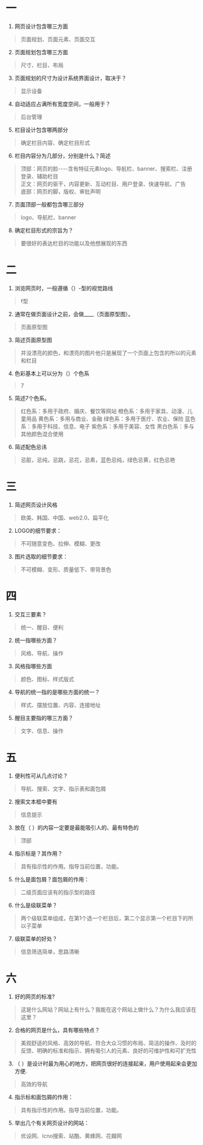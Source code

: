# 一
1. 网页设计包含哪三方面
> 页面规划、页面元素、页面交互
2. 页面规划包含哪三方面
> 尺寸、栏目、布局
3. 页面规划的尺寸为设计系统界面设计，取决于？
> 显示设备
4. 自动适应占满所有宽度空间，一般用于？
> 后台管理
5. 栏目设计包含哪两部分
> 确定栏目内容、确定栏目形式
6. 栏目内容分为几部分，分别是什么？简述
> 顶部：网页的脸----含有特征元素logo、导航栏、banner、搜索栏、注册登录、辅助栏目  
> 正文：网页的驱干，内容更新、互动栏目、用户登录、快速导航、广告  
> 底部：网页的脚，版权、审批声明  
7. 页面顶部一般都包含哪三部分
> logo、导航栏、banner
8. 确定栏目形式的宗旨为？
> 要很好的表达栏目的功能以及他想展现的东西

# 二
1. 浏览网页时，一般遵循（）-型的视觉路线
> f型
2. 通常在做页面设计之前，会做____（页面原型图）。
> 页面原型图
3. 简述页面原型图
> 并没漂亮的颜色，和漂亮的图片他只是展现了一个页面上包含的所以的元素和栏目
4. 色彩基本上可以分为（）个色系
> 7
5. 简述7个色系。
> 红色系：多用于政府、婚庆、餐饮等网站
> 橙色系：多用于家具、动漫、儿童用品
> 黄色系：多用与商业、金融
> 绿色系：多用于医疗、农业、保险
> 蓝色系：多用于科技、信息、电子
> 紫色系：多用于美容、女性
> 黑白色系：多与其他颜色混合使用
6. 简述配色忌讳
> 忌脏，忌纯，忌跳，忌花，忌素，蓝色忌纯，绿色忌黄，红色忌艳

# 三 
1. 简述网页设计风格
> 欧美、韩国、中国、web2.0、扁平化
2. LOGO的细节要求：
> 不可随意变色、拉伸、模糊、更改
3. 图片选取的细节要求：
> 不可模糊、变形、质量低下、带背景色
 

# 四
1. 交互三要素？
> 统一、醒目、便利 
2. 统一指哪些方面？
> 风格、导航、操作
3. 风格指哪些方面
> 颜色、图标、样式版式
4. 导航的统一指的是哪些方面的统一？
> 样式、摆放位置、内容、连接地址
5. 醒目主要指的哪三方面？
> 文字、信息、操作

# 五
1. 便利性可从几点讨论？
> 导航、搜索、文字、指示表和面包屑
2. 搜索文本框中要有
> 信息提示
3. 放在（ ）的内容一定要是最能吸引人的、最有特色的
> 顶部
4. 指示标是？其作用？
> 具有指示性的作用。指导当前位置，功能。
5. 什么是面包屑？面包屑的作用：
> 二级页面应该有的指示型的路径
6. 什么是级联菜单？
> 两个级联菜单组成，在第1个选一个栏目后，第二个显示第一个栏目下的所以子菜单
7. 级联菜单的好处？
> 信息筛选简单，思路清晰

# 六
1. 好的网页的标准?
> 这是什么网站？网站上有什么？我能在这个网站上做什么？为什么我应该在这里？
2. 合格的网页是什么，具有哪些特点？
> 美观舒适的风格、高效的导航、符合大众习惯的布局、简洁的操作、及时的反馈、明确的标准和指示、拥有吸引人的元素、良好的可维护性和可扩充性
3. （ ）是设计时最为用心的地方，把网页很好的连接起来，用户使用起来会更加方便.
> 高效的导航
4. 指示标和面包屑的作用：
> 具有指示性的作用。指导当前位置，功能。
5. 举出几个有关网页设计的网站：
> 优设网、lcno搜索、站酷、黄蜂网、花瓣网
